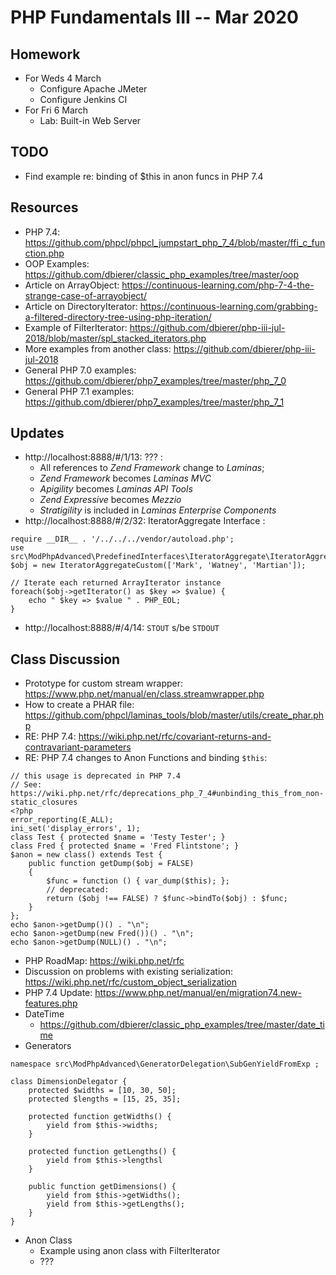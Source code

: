 # PHP Fundamentals III -- Mar 2020
## Homework
* For Weds 4 March
  * Configure Apache JMeter
  * Configure Jenkins CI
* For Fri 6 March
  * Lab: Built-in Web Server
## TODO
* Find example re: binding of $this in anon funcs in PHP 7.4

## Resources
* PHP 7.4: https://github.com/phpcl/phpcl_jumpstart_php_7_4/blob/master/ffi_c_function.php
* OOP Examples: https://github.com/dbierer/classic_php_examples/tree/master/oop
* Article on ArrayObject: https://continuous-learning.com/php-7-4-the-strange-case-of-arrayobject/
* Article on DirectoryIterator: https://continuous-learning.com/grabbing-a-filtered-directory-tree-using-php-iteration/
* Example of FilterIterator: https://github.com/dbierer/php-iii-jul-2018/blob/master/spl_stacked_iterators.php
* More examples from another class: https://github.com/dbierer/php-iii-jul-2018
* General PHP 7.0 examples: https://github.com/dbierer/php7_examples/tree/master/php_7_0
* General PHP 7.1 examples: https://github.com/dbierer/php7_examples/tree/master/php_7_1

## Updates
* http://localhost:8888/#/1/13: ??? :
  * All references to _Zend Framework_ change to _Laminas_;
  * _Zend Framework_ becomes _Laminas MVC_
  * _Apigility_ becomes _Laminas API Tools_
  * _Zend Expressive_ becomes _Mezzio_
  * _Stratigility_ is included in _Laminas Enterprise Components_
* http://localhost:8888/#/2/32: IteratorAggregate Interface :
```
require __DIR__ . '/../../../vendor/autoload.php';
use src\ModPhpAdvanced\PredefinedInterfaces\IteratorAggregate\IteratorAggregateCustom;
$obj = new IteratorAggregateCustom(['Mark', 'Watney', 'Martian']);

// Iterate each returned ArrayIterator instance
foreach($obj->getIterator() as $key => $value) {
    echo " $key => $value " . PHP_EOL;
}
```
* http://localhost:8888/#/4/14: `STOUT` s/be `STDOUT`

## Class Discussion
* Prototype for custom stream wrapper: https://www.php.net/manual/en/class.streamwrapper.php
* How to create a PHAR file: https://github.com/phpcl/laminas_tools/blob/master/utils/create_phar.php
* RE: PHP 7.4: https://wiki.php.net/rfc/covariant-returns-and-contravariant-parameters
* RE: PHP 7.4 changes to Anon Functions and binding `$this`:
```
// this usage is deprecated in PHP 7.4
// See: https://wiki.php.net/rfc/deprecations_php_7_4#unbinding_this_from_non-static_closures
<?php
error_reporting(E_ALL);
ini_set('display_errors', 1);
class Test { protected $name = 'Testy Tester'; }
class Fred { protected $name = 'Fred Flintstone'; }
$anon = new class() extends Test {
    public function getDump($obj = FALSE)
    {
        $func = function () { var_dump($this); };
        // deprecated:
        return ($obj !== FALSE) ? $func->bindTo($obj) : $func;
    }
};
echo $anon->getDump()() . "\n";
echo $anon->getDump(new Fred())() . "\n";
echo $anon->getDump(NULL)() . "\n";
```
* PHP RoadMap: https://wiki.php.net/rfc
* Discussion on problems with existing serialization: https://wiki.php.net/rfc/custom_object_serialization
* PHP 7.4 Update: https://www.php.net/manual/en/migration74.new-features.php
* DateTime
  * https://github.com/dbierer/classic_php_examples/tree/master/date_time
* Generators
```
namespace src\ModPhpAdvanced\GeneratorDelegation\SubGenYieldFromExp ;

class DimensionDelegator {
    protected $widths = [10, 30, 50];
    protected $lengths = [15, 25, 35];

    protected function getWidths() {
        yield from $this->widths;
    }

    protected function getLengths() {
        yield from $this->lengthsl
    }

    public function getDimensions() {
        yield from $this->getWidths();
        yield from $this->getLengths();
    }
}
```
* Anon Class
  * Example using anon class with FilterIterator
  * ???

